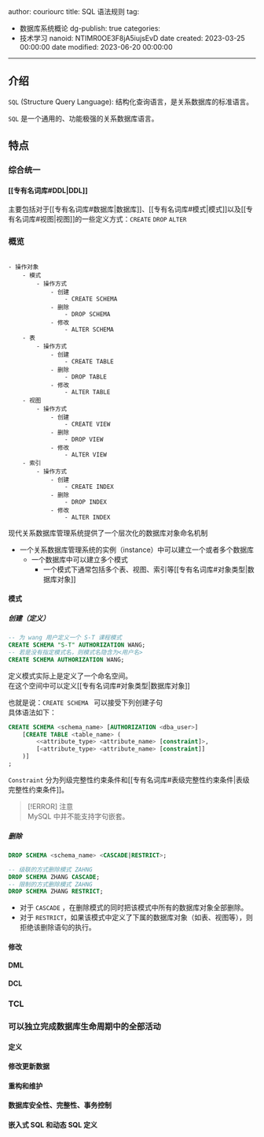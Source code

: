 author: couriourc
title: SQL 语法规则
tag:
  - 数据库系统概论
dg-publish: true
categories:
  - 技术学习
nanoid: NTIMR0OE3F8jA5iujsEvD
date created: 2023-03-25 00:00:00
date modified: 2023-06-20 00:00:00
---

## 介绍

`SQL` (Structure Query Language): 结构化查询语言，是关系数据库的标准语言。

`SQL` 是一个通用的、功能极强的关系数据库语言。

## 特点

### 综合统一

#### [[专有名词库#DDL|DDL]]

主要包括对于[[专有名词库#数据库|数据库]]、[[专有名词库#模式|模式]]以及[[专有名词库#视图|视图]]的一些定义方式：`CREATE` `DROP` `ALTER`  

### 概览

```markmap

- 操作对象
	- 模式
		- 操作方式
			- 创建
				- CREATE SCHEMA
			- 删除
				- DROP SCHEMA
			- 修改
				- ALTER SCHEMA
	- 表
 		- 操作方式
			- 创建
				- CREATE TABLE
			- 删除
				- DROP TABLE
			- 修改
				- ALTER TABLE
	- 视图
 		- 操作方式
			- 创建
				- CREATE VIEW
			- 删除
				- DROP VIEW
			- 修改
				- ALTER VIEW
	- 索引
 		- 操作方式
			- 创建
				- CREATE INDEX
			- 删除
				- DROP INDEX
			- 修改
				- ALTER INDEX
```

现代关系数据库管理系统提供了一个层次化的数据库对象命名机制

- 一个关系数据库管理系统的实例（instance）中可以建立一个或者多个数据库
	- 一个数据库中可以建立多个模式
		- 一个模式下通常包括多个表、视图、索引等[[专有名词库#对象类型|数据库对象]]  

#### 模式

##### 创建（定义）

```sql
-- 为 wang 用户定义一个 S-T 课程模式
CREATE SCHEMA "S-T" AUTHORIZATION WANG;
-- 若是没有指定模式名，则模式名隐含为<用户名>
CREATE SCHEMA AUTHORIZATION WANG;
```

定义模式实际上是定义了一个命名空间。  
在这个空间中可以定义[[专有名词库#对象类型|数据库对象]]

也就是说：`CREATE SCHEMA ` 可以接受下列创建子句  
具体语法如下：

```sql
CREATE SCHEMA <schema_name> [AUTHORIZATION <dba_user>]
	[CREATE TABLE <table_name> ( 
		<<attribute_type> <attribute_name> [constraint]>,
		[<attribute_type> <attribute_name> [constraint]] 
	)]
;
```

`Constraint` 分为列级完整性约束条件和[[专有名词库#表级完整性约束条件|表级完整性约束条件]]。

> [!ERROR] 注意  
>  MySQL 中并不能支持字句嵌套。

##### 删除

```sql
DROP SCHEMA <schema_name> <CASCADE|RESTRICT>;

-- 级联的方式删除模式 ZAHNG
DROP SCHEMA ZHANG CASCADE;
-- 限制的方式删除模式 ZAHNG
DROP SCHEMA ZHANG RESTRICT;
```

- 对于 `CASCADE` ，在删除模式的同时把该模式中所有的数据库对象全部删除。  
- 对于 `RESTRICT`，如果该模式中定义了下属的数据库对象（如表、视图等），则拒绝该删除语句的执行。

#### 修改

#### DML

#### DCL

### TCL

### 可以独立完成数据库生命周期中的全部活动

#### 定义

#### 修改更新数据

#### 重构和维护

#### 数据库安全性、完整性、事务控制

#### 嵌入式 SQL 和动态 SQL 定义
